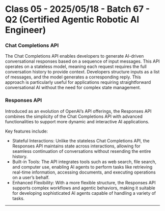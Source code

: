 # Class 05 - 2025/05/18 - Batch 67 - Q2 (Certified Agentic Robotic AI Engineer)

### Chat Completions API
The Chat Completions API enables developers to generate AI-driven conversational responses based on a sequence of input messages. This API operates on a stateless model, meaning each request requires the full conversation history to provide context. Developers structure inputs as a list of messages, and the model generates a corresponding reply. This approach is particularly useful for applications requiring straightforward conversational AI without the need for complex state management.

### Responses API
Introduced as an evolution of OpenAI’s API offerings, the Responses API combines the simplicity of the Chat Completions API with advanced functionalities to support more dynamic and interactive AI applications. 

Key features include:
- Stateful Interactions: Unlike the stateless Chat Completions API, the Responses API maintains state across interactions, allowing for seamless continuation of conversations without resending the entire history.
- Built-in Tools: The API integrates tools such as web search, file search, and computer use, enabling AI agents to perform tasks like retrieving real-time information, accessing documents, and executing operations on a user’s behalf.
- Enhanced Flexibility: With a more flexible structure, the Responses API supports complex workflows and agentic behaviors, making it suitable for developing sophisticated AI agents capable of handling a variety of tasks.

---